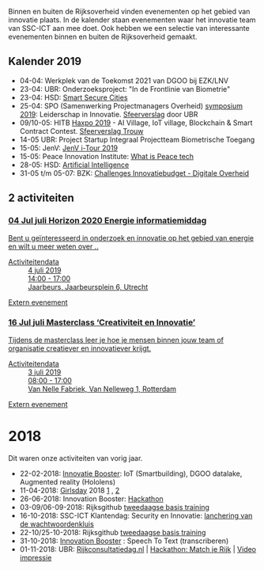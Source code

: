 Binnen en buiten de Rijksoverheid vinden evenementen op het gebied van innovatie plaats.
In de kalender staan evenementen waar het innovatie team van SSC-ICT aan mee doet. Ook hebben we een selectie van interessante evenementen binnen en buiten de Rijksoverheid gemaakt.


## Kalender 2019
* 04-04: Werkplek van de Toekomst 2021 van DGOO bij EZK/LNV
* 23-04: UBR: Onderzoeksproject: "In de Frontlinie van Biometrie"
* 23-04: HSD: [Smart Secure Cities](https://www.thehaguesecuritydelta.com/events/event/2054-hsd-cafe-smart-secure-cities-2019-04-23)
* 25-04: SPO (Samenwerking Projectmanagers Overheid) [symposium 2019](spo-symposium-2019-leiderschap-in-innovatie): Leiderschap in Innovatie. [Sfeerverslag](https://www.i-interimrijk.nl/actueel/nieuws/2019/05/02/eerste-spo-symposium-een-groot-succes) door UBR
* 09/10-05: HITB [Haxpo 2019](https://haxpo.nl/) - AI Village, IoT village, Blockchain & Smart Contract Contest. [Sfeerverslag Trouw](https://www.trouw.nl/home/na-tien-jaar-weten-hackers-ook-hoe-ze-moeten-polderen~a3fd6c27/)
* 14-05 UBR: Project Startup Integraal Projectteam Biometrische Toegang
* 15-05: JenV: [JenV i-Tour 2019](https://itour2019.minjenv-events.nl/)
* 15-05: Peace Innovation Institute: [What is Peace tech](https://www.meetup.com/Peace-Innovation-Den-Haag/events/261067404/)
* 28-05: HSD: [Artificial Intelligence](https://www.thehaguesecuritydelta.com/events/event/2024-hsd-cafe-artificial-intelligence-2019-05-28)
* 31-05 t/m 05-07: BZK: [Challenges Innovatiebudget - Digitale Overheid](https://www.digitaleoverheid.nl/overzicht-van-alle-onderwerpen/innovatie/innovatiebudget/challenges/)

<div id="inhoud">

  <div class="wrapper activityOverview">
  <div class="summary">
   <h2><span>2</span> activiteiten</h2>
 </div>
 <div class="common results" id="activityresults">
<a href="https://www.rvo.nl/actueel/evenementen/horizon-2020-energie-informatiemiddag" class="activity">
  <h3><span class="dateNumber">
  <span>04</span>
  <span aria-hidden="true">Jul</span>
  <span class="assistive">juli</span>
</span>Horizon 2020 Energie informatiemiddag</h3>
  <p>Bent u geïnteresseerd in onderzoek en innovatie op het gebied van energie en wilt u meer weten over ..</p>
    <dl>
      <dt>Activiteitendata</dt>
      <dd class="date"><time datetime="2019-07-04">4 juli 2019</time</dd>
      <dd class="time"><time datetime="14:00">14:00</time> - <time datetime="17:00">17:00</time></dd>
  <dd class="location">Jaarbeurs, Jaarbeursplein 6, Utrecht</dd>
  </dl>
<p class="meta">Extern evenement</p></a>

<a href="https://www.eventbrite.nl/e/tickets-masterclass-innovatie-52012275115?aff=ebdssbdestsearch" class="activity">
    <h3>
    <span class="dateNumber">
<span>16</span>
<span aria-hidden="true">Jul</span>
<span class="assistive">juli</span>
</span>Masterclass ‘Creativiteit en Innovatie’</h3>
<p>Tijdens de masterclass leer je hoe je mensen binnen jouw team of organisatie creatiever en innovatiever krijgt.</p>
<dl>
<dt>Activiteitendata</dt>
<dd class="date"><time datetime="2019-07-16">3 juli 2019</time</dd>
<dd class="time"><time datetime="08:00">08:00</time> - <time datetime="17:00">17:00</time></dd>
<dd class="location">Van Nelle Fabriek, Van Nelleweg 1, Rotterdam</dd>
</dl>
<p class="meta">Extern evenement</p></a>


</div>
</div>


# 2018
Dit waren onze activiteiten van vorig jaar.
* 22-02-2018: [Innovatie Booster](https://www.ssc-ictspecials.nl/ictactueel/2018/02/innovatiebooster-van-een-abstract-idee-naar-een-prototype): IoT (Smartbuilding), DGOO datalake, Augmented reality (Hololens)
* 11-04-2018: [Girlsday](https://www.vhto.nl/projecten/girlsday/over-girlsday/girlsday-2018/deelnemers-girlsday-2018/) 2018 [1](https://twitter.com/0xDUDE/status/984324025978630144) , [2](https://twitter.com/0xDUDE/status/984366508657823745)
* 26-06-2018: Innovation Booster: [Hackathon](https://www.ssc-ict.nl/actueel/nieuws/2018/codes-ontwikkelen.aspx)
* 03-09/06-09-2018: Rijksgithub [tweedaagse basis training](https://github.com/githubschool/Sept-5)
* 16-10-2018: SSC-ICT Klantendag: Security en Innovatie: [lanchering van de wachtwoordenkluis](https://www.ssc-ict.nl/keepass/)
* 22-10/25-10-2018: Rijksgithub [tweedaagse basis training](https://www.pleio.nl/events/event/view/59566151/rijksgithub-tweedaagse-github-basis-training)
* 31-10-2018: [Innovation Booster](https://www.pleio.nl/events/event/view/59611211/innovatie-booster-bij-ssc-ict) : Speech To Text (transcriberen)
* 01-11-2018: UBR: [Rijkconsultatiedag.nl](https://rijksgithub.nl/BZK-UBR/sp_rcd) | [Hackathon: Match je Rijk](https://github.com/vgevers/matchjerijk.nl/tree/master/RCD-hackathon) | [Video impressie](https://www.youtube.com/watch?v=81hzdgz1lrw&t=44s)
